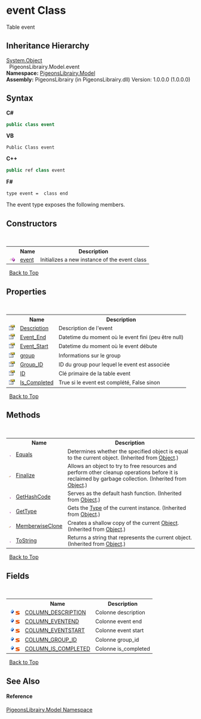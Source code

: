 # event Class
 

Table event


## Inheritance Hierarchy
<a href="http://msdn2.microsoft.com/en-us/library/e5kfa45b" target="_blank">System.Object</a><br />&nbsp;&nbsp;PigeonsLibrairy.Model.event<br />
**Namespace:**&nbsp;<a href="740f9e4a-e251-715e-60bf-e906871d97b4">PigeonsLibrairy.Model</a><br />**Assembly:**&nbsp;PigeonsLibrairy (in PigeonsLibrairy.dll) Version: 1.0.0.0 (1.0.0.0)

## Syntax

**C#**<br />
``` C#
public class event
```

**VB**<br />
``` VB
Public Class event
```

**C++**<br />
``` C++
public ref class event
```

**F#**<br />
``` F#
type event =  class end
```

The event type exposes the following members.


## Constructors
&nbsp;<table><tr><th></th><th>Name</th><th>Description</th></tr><tr><td>![Public method](media/pubmethod.gif "Public method")</td><td><a href="a3f7859f-fb3b-1318-fe5d-39915b44851b">event</a></td><td>
Initializes a new instance of the event class</td></tr></table>&nbsp;
<a href="#event-class">Back to Top</a>

## Properties
&nbsp;<table><tr><th></th><th>Name</th><th>Description</th></tr><tr><td>![Public property](media/pubproperty.gif "Public property")</td><td><a href="2023ab3c-91ce-47c9-7151-b9fde4afc4cf">Description</a></td><td>
Description de l'event</td></tr><tr><td>![Public property](media/pubproperty.gif "Public property")</td><td><a href="92d1071e-8530-442c-95af-afbe33c8831a">Event_End</a></td><td>
Datetime du moment où le event fini (peu être null)</td></tr><tr><td>![Public property](media/pubproperty.gif "Public property")</td><td><a href="191227e9-6ef5-3c53-5e27-125ce70e15ed">Event_Start</a></td><td>
Datetime du moment où le event débute</td></tr><tr><td>![Public property](media/pubproperty.gif "Public property")</td><td><a href="29e52f3a-dce1-a114-7c32-6e440e4a40b9">group</a></td><td>
Informations sur le group</td></tr><tr><td>![Public property](media/pubproperty.gif "Public property")</td><td><a href="fdf791e0-9cc0-bb08-b115-8dc7d153927e">Group_ID</a></td><td>
ID du group pour lequel le event est associée</td></tr><tr><td>![Public property](media/pubproperty.gif "Public property")</td><td><a href="7ec01406-a7a0-f665-f2c6-ebb73c480c05">ID</a></td><td>
Clé primaire de la table event</td></tr><tr><td>![Public property](media/pubproperty.gif "Public property")</td><td><a href="a14cf994-5503-6b8d-2426-a1115f31d179">Is_Completed</a></td><td>
True si le event est complété, False sinon</td></tr></table>&nbsp;
<a href="#event-class">Back to Top</a>

## Methods
&nbsp;<table><tr><th></th><th>Name</th><th>Description</th></tr><tr><td>![Public method](media/pubmethod.gif "Public method")</td><td><a href="http://msdn2.microsoft.com/en-us/library/bsc2ak47" target="_blank">Equals</a></td><td>
Determines whether the specified object is equal to the current object.
 (Inherited from <a href="http://msdn2.microsoft.com/en-us/library/e5kfa45b" target="_blank">Object</a>.)</td></tr><tr><td>![Protected method](media/protmethod.gif "Protected method")</td><td><a href="http://msdn2.microsoft.com/en-us/library/4k87zsw7" target="_blank">Finalize</a></td><td>
Allows an object to try to free resources and perform other cleanup operations before it is reclaimed by garbage collection.
 (Inherited from <a href="http://msdn2.microsoft.com/en-us/library/e5kfa45b" target="_blank">Object</a>.)</td></tr><tr><td>![Public method](media/pubmethod.gif "Public method")</td><td><a href="http://msdn2.microsoft.com/en-us/library/zdee4b3y" target="_blank">GetHashCode</a></td><td>
Serves as the default hash function.
 (Inherited from <a href="http://msdn2.microsoft.com/en-us/library/e5kfa45b" target="_blank">Object</a>.)</td></tr><tr><td>![Public method](media/pubmethod.gif "Public method")</td><td><a href="http://msdn2.microsoft.com/en-us/library/dfwy45w9" target="_blank">GetType</a></td><td>
Gets the <a href="http://msdn2.microsoft.com/en-us/library/42892f65" target="_blank">Type</a> of the current instance.
 (Inherited from <a href="http://msdn2.microsoft.com/en-us/library/e5kfa45b" target="_blank">Object</a>.)</td></tr><tr><td>![Protected method](media/protmethod.gif "Protected method")</td><td><a href="http://msdn2.microsoft.com/en-us/library/57ctke0a" target="_blank">MemberwiseClone</a></td><td>
Creates a shallow copy of the current <a href="http://msdn2.microsoft.com/en-us/library/e5kfa45b" target="_blank">Object</a>.
 (Inherited from <a href="http://msdn2.microsoft.com/en-us/library/e5kfa45b" target="_blank">Object</a>.)</td></tr><tr><td>![Public method](media/pubmethod.gif "Public method")</td><td><a href="http://msdn2.microsoft.com/en-us/library/7bxwbwt2" target="_blank">ToString</a></td><td>
Returns a string that represents the current object.
 (Inherited from <a href="http://msdn2.microsoft.com/en-us/library/e5kfa45b" target="_blank">Object</a>.)</td></tr></table>&nbsp;
<a href="#event-class">Back to Top</a>

## Fields
&nbsp;<table><tr><th></th><th>Name</th><th>Description</th></tr><tr><td>![Public field](media/pubfield.gif "Public field")![Static member](media/static.gif "Static member")</td><td><a href="d00bedba-88c2-c0c1-3506-b508540abd0f">COLUMN_DESCRIPTION</a></td><td>
Colonne description</td></tr><tr><td>![Public field](media/pubfield.gif "Public field")![Static member](media/static.gif "Static member")</td><td><a href="a5c4b37d-1e8b-dae3-4a4c-baaeb3a0b931">COLUMN_EVENTEND</a></td><td>
Colonne event end</td></tr><tr><td>![Public field](media/pubfield.gif "Public field")![Static member](media/static.gif "Static member")</td><td><a href="0d5e3a63-4d53-bb58-0db3-c293d2e08da9">COLUMN_EVENTSTART</a></td><td>
Colonne event start</td></tr><tr><td>![Public field](media/pubfield.gif "Public field")![Static member](media/static.gif "Static member")</td><td><a href="4fe3db14-8378-e57c-04f2-2e0f97a2da04">COLUMN_GROUP_ID</a></td><td>
Colonne group_id</td></tr><tr><td>![Public field](media/pubfield.gif "Public field")![Static member](media/static.gif "Static member")</td><td><a href="11c6496f-2002-b314-9a2c-6e0414ddf4fe">COLUMN_IS_COMPLETED</a></td><td>
Colonne is_completed</td></tr></table>&nbsp;
<a href="#event-class">Back to Top</a>

## See Also


#### Reference
<a href="740f9e4a-e251-715e-60bf-e906871d97b4">PigeonsLibrairy.Model Namespace</a><br />